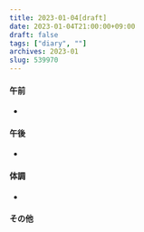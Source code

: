 ```yaml
---
title: 2023-01-04[draft]
date: 2023-01-04T21:00:00+09:00
draft: false
tags: ["diary", ""]
archives: 2023-01
slug: 539970
---
```

#### 午前
- 
#### 午後
- 
#### 体調
- 
#### その他